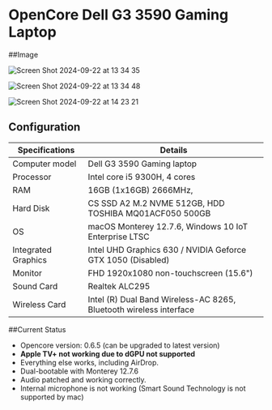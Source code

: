 # OpenCore Dell G3 3590 Gaming Laptop

##Image

![Screen Shot 2024-09-22 at 13 34 35](https://github.com/user-attachments/assets/5eafa0c0-9c08-485b-bdc1-27120c2cba92)

![Screen Shot 2024-09-22 at 13 34 48](https://github.com/user-attachments/assets/f42575ff-6cfd-495d-9c75-3aba2713bab2)

![Screen Shot 2024-09-22 at 14 23 21](https://github.com/user-attachments/assets/2a54f1f8-40ec-4098-8b2d-01a9b27a5edc)

## Configuration

| Specifications | Details                                                  |
| ------------------- | ------------------------------------------- |
| Computer model      | Dell G3 3590 Gaming laptop      |
| Processor           | Intel core i5 9300H, 4 cores  |
| RAM                 | 16GB (1x16GB) 2666MHz, |
| Hard Disk           | CS SSD A2 M.2 NVME 512GB, HDD TOSHIBA MQ01ACF050 500GB|
| OS                  | macOS Monterey 12.7.6, Windows 10 IoT Enterprise LTSC|
| Integrated Graphics | Intel UHD Graphics 630 / NVIDIA Geforce GTX 1050 (Disabled) |
| Monitor             | FHD 1920x1080 non-touchscreen (15.6") |
| Sound Card          | Realtek ALC295 |
| Wireless Card       | Intel (R) Dual Band Wireless-AC 8265, Bluetooth wireless interface |

##Current Status

- Opencore version: 0.6.5 (can be upgraded to latest version)
- **Apple TV+ not working due to dGPU not supported**
- Everything else works, including AirDrop.
- Dual-bootable with Monterey 12.7.6
- Audio patched and working correctly.
- Internal microphone is not working (Smart Sound Technology is not supported by mac)
